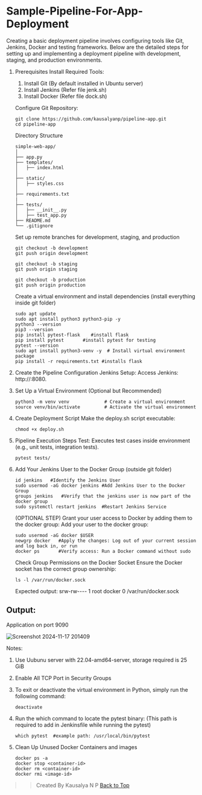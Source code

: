 # Sample-Pipeline-For-App-Deployment
<a name="top"></a>

Creating a basic deployment pipeline involves configuring tools like Git, Jenkins, Docker and testing frameworks. Below are the detailed steps for setting up and implementing a deployment pipeline with development, staging, and production environments.

1. Prerequisites
   Install Required Tools:
     1. Install Git (By default installed in Ubuntu server)
     2. Install Jenkins (Refer file jenk.sh)
     3. Install Docker  (Refer file dock.sh)

   Configure Git Repository:
   ```
   git clone https://github.com/kausalyanp/pipeline-app.git
   cd pipeline-app
   ```
   Directory Structure
   ```
   simple-web-app/
   │
   ├── app.py
   ├── templates/
   │   ├── index.html
   │
   ├── static/
   │   ├── styles.css
   │
   ├── requirements.txt
   |
   ├── tests/
   │   ├── __init__.py
   │   ├── test_app.py
   ├── README.md
   └── .gitignore
   ```
   Set up remote branches for development, staging, and production
   ```
   git checkout -b development
   git push origin development

   git checkout -b staging
   git push origin staging

   git checkout -b production
   git push origin production
   ```
   Create a virtual environment and install dependencies (install everything inside git folder)
   ```
   sudo apt update
   sudo apt install python3 python3-pip -y
   python3 --version
   pip3 --version
   pip install pytest-flask    #install flask
   pip install pytest       #install pytest for testing
   pytest --version
   sudo apt install python3-venv -y  # Install virtual environment package
   pip install -r requirements.txt #installs flask
   ```
2. Create the Pipeline Configuration
   Jenkins Setup:
   Access Jenkins: http://<your-server-ip>:8080.

3. Set Up a Virtual Environment (Optional but Recommended)
   ```
   python3 -m venv venv             # Create a virtual environment
   source venv/bin/activate         # Activate the virtual environment
   ```

4. Create Deployment Script
   Make the deploy.sh script executable:
   ```
   chmod +x deploy.sh
   ```
   
6. Pipeline Execution Steps
   Test: Executes test cases inside environment (e.g., unit tests, integration tests).
   ```
   pytest tests/
   ```

7. Add Your Jenkins User to the Docker Group (outside git folder)
   ```
   id jenkins   #Identify the Jenkins User
   sudo usermod -aG docker jenkins #Add Jenkins User to the Docker Group
   groups jenkins   #Verify that the jenkins user is now part of the docker group
   sudo systemctl restart jenkins  #Restart Jenkins Service
   ```
   (OPTIONAL STEP) Grant your user access to Docker by adding them to the docker group:
   Add your user to the docker group:
   ```
   sudo usermod -aG docker $USER 
   newgrp docker   #Apply the changes: Log out of your current session and log back in, or run
   docker ps       #Verify access: Run a Docker command without sudo
   ```
   Check Group Permissions on the Docker Socket
   Ensure the Docker socket has the correct group ownership:
   ```
   ls -l /var/run/docker.sock
   ```
   Expected output:
   srw-rw---- 1 root docker 0 <timestamp> /var/run/docker.sock

## Output:
Application on port 9090

![Screenshot 2024-11-17 201409](https://github.com/user-attachments/assets/0a45aa47-58f4-4ee9-8c80-8b7b70f98fb5)

Notes:
  1. Use Uubunu server with 22.04-amd64-server, storage required is 25 GiB
  2. Enable All TCP Port in Security Groups
  3. To exit or deactivate the virtual environment in Python, simply run the following command:
     ```
     deactivate
     ```
  4. Run the which command to locate the pytest binary: (This path is required to add in Jenkinsfile while running the pytest)
     ```
     which pytest  #example path: /usr/local/bin/pytest
     ```
  5. Clean Up Unused Docker Containers and images

     ```
     docker ps -a
     docker stop <container-id>
     docker rm <container-id>
     docker rmi <image-id>
     ```
>>Created By Kausalya N P
[Back to Top](#top)
